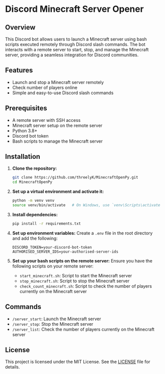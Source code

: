 # Discord Minecraft Server Opener

## Overview

This Discord bot allows users to launch a Minecraft server using bash scripts executed remotely through Discord slash commands. The bot interacts with a remote server to start, stop, and manage the Minecraft server, providing a seamless integration for Discord communities.

## Features

- Launch and stop a Minecraft server remotely
- Check number of players online
- Simple and easy-to-use Discord slash commands

## Prerequisites

- A remote server with SSH access
- Minecraft server setup on the remote server
- Python 3.8+
- Discord bot token
- Bash scripts to manage the Minecraft server

## Installation

1. **Clone the repository:**
    ```bash
    git clone https://github.com/threelyK/MinecraftOpenPy.git
    cd MinecraftOpenPy
    ```

2. **Set up a virtual environment and activate it:**
    ```bash
    python -m venv venv
    source venv/bin/activate   # On Windows, use `venv\Scripts\activate`
    ```

3. **Install dependencies:**
    ```bash
    pip install -r requirements.txt
    ```

4. **Set up environment variables:**
    Create a `.env` file in the root directory and add the following:
    ```
    DISCORD_TOKEN=your-discord-bot-token
    AUTHORISED_SERVER_IDS=your-authorised-server-ids
    ```

5. **Set up your bash scripts on the remote server:**
    Ensure you have the following scripts on your remote server:
    - `start_minecraft.sh`: Script to start the Minecraft server
    - `stop_minecraft.sh`: Script to stop the Minecraft server
    - `check_count_minecraft.sh`: Script to check the number of players currently on the Minecraft server
  
## Commands

- `/server_start`: Launch the Minecraft server
- `/server_stop`: Stop the Minecraft server
- `/server_list`: Check the number of players currently on the Minecraft server

## License

This project is licensed under the MIT License. See the [LICENSE](LICENSE) file for details.

